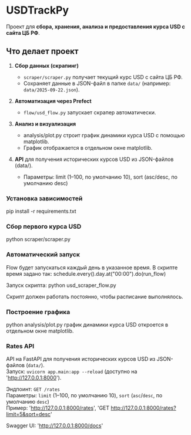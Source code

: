 # USDTrackPy
Проект для **сбора, хранения, анализа и предоставления курса USD с сайта ЦБ РФ**.
## **Что делает проект**
1. **Сбор данных (скрапинг)**  
   - `scraper/scraper.py` получает текущий курс USD с сайта ЦБ РФ.  
   - Сохраняет данные в JSON-файл в папке `data/` (например: `data/2025-09-22.json`).  

2. **Автоматизация через Prefect**  
   - `flow/usd_flow.py` запускает скрапер автоматически.

3. **Анализ и визуализация**
   -  analysis/plot.py строит график динамики курса USD с помощью matplotlib.
   -  График отображается в отдельном окне matplotlib.
4. **API** для получения исторических курсов USD из JSON-файлов (data/).
   - Параметры: limit (1–100, по умолчанию 10), sort (asc/desc, по умолчанию desc)

### Установка зависимостей

pip install -r requirements.txt

### Сбор первого курса USD

python scraper/scraper.py

### Автоматический запуск

Flow будет запускаться каждый день в указанное время. В скрипте время задано так: schedule.every().day.at("00:00").do(run_flow)

Запуск скрипта: python usd_scraper_flow.py

Скрипт должен работать постоянно, чтобы расписание выполнялось.

### Построение графика

python analysis/plot.py график динамики курса USD откроется в отдельном окне matplotlib.

### Rates API

API на FastAPI для получения исторических курсов USD из JSON-файлов (`data/`).  
Запуск: `uvicorn app.main:app --reload` (доступно на 'http://127.0.0.1:8000').  

Эндпоинт: `GET /rates`  
Параметры: `limit` (1–100, по умолчанию 10), `sort` (`asc`/`desc`, по умолчанию `desc`)  
Пример: 'http://127.0.0.1:8000/rates', 'GET http://127.0.0.1:8000/rates?limit=5&sort=desc'

Swagger UI: 'http://127.0.0.1:8000/docs'




